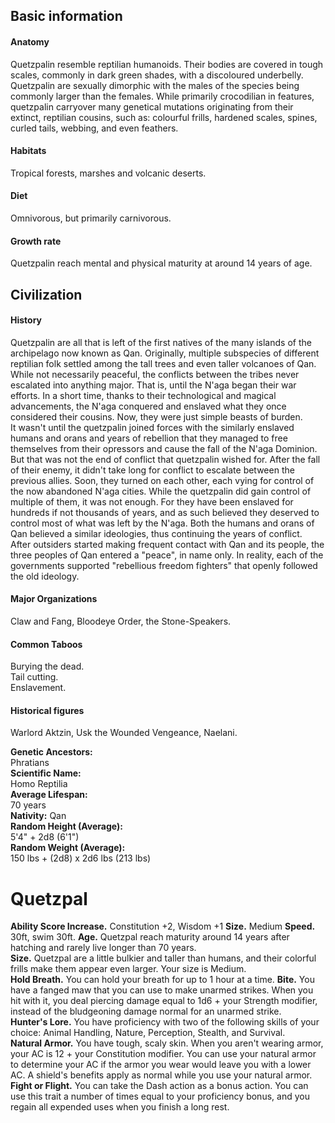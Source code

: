 ## Basic information

#### Anatomy
Quetzpalin resemble reptilian humanoids. Their bodies are covered in tough scales, commonly in dark green shades, with a discoloured underbelly. Quetzpalin are sexually dimorphic with the males of the species being commonly larger than the females. While primarily crocodilian in features, quetzpalin carryover many genetical mutations originating from their extinct, reptilian cousins, such as: colourful frills, hardened scales, spines, curled tails, webbing, and even feathers.
#### Habitats
Tropical forests, marshes and volcanic deserts.
#### Diet
Omnivorous, but primarily carnivorous.
#### Growth rate
Quetzpalin reach mental and physical maturity at around 14 years of age.
## Civilization
#### History
Quetzpalin are all that is left of the first natives of the many islands of the archipelago now known as Qan. Originally, multiple subspecies of different reptilian folk settled among the tall trees and even taller volcanoes of Qan. While not necessarily peaceful, the conflicts between the tribes never escalated into anything major. That is, until the N'aga began their war efforts. In a short time, thanks to their technological and magical advancements, the N'aga conquered and enslaved what they once considered their cousins. Now, they were just simple beasts of burden.  
It wasn't until the quetzpalin joined forces with the similarly enslaved humans and orans and years of rebellion that they managed to free themselves from their opressors and cause the fall of the N'aga Dominion.  
But that was not the end of conflict that quetzpalin wished for. After the fall of their enemy, it didn't take long for conflict to escalate between the previous allies. Soon, they turned on each other, each vying for control of the now abandoned N'aga cities. While the quetzpalin did gain control of multiple of them, it was not enough. For they have been enslaved for hundreds if not thousands of years, and as such believed they deserved to control most of what was left by the N'aga. Both the humans and orans of Qan believed a similar ideologies, thus continuing the years of conflict.  
After outsiders started making frequent contact with Qan and its people, the three peoples of Qan entered a "peace", in name only. In reality, each of the governments supported "rebellious freedom fighters" that openly followed the old ideology.
#### Major Organizations
Claw and Fang, Bloodeye Order, the Stone-Speakers.
#### Common Taboos
Burying the dead.  
Tail cutting.  
Enslavement.
#### Historical figures
Warlord Aktzin, Usk the Wounded Vengeance, Naelani.

**Genetic Ancestors:**  
Phratians  
**Scientific Name:**  
Homo Reptilia  
**Average Lifespan:**  
70 years  
**Nativity:**
Qan  
**Random Height (Average):**  
5'4" + 2d8 (6'1")  
**Random Weight (Average):**  
150 lbs + (2d8) x 2d6 lbs (213 lbs)

# Quetzpal
**Ability Score Increase.** Constitution +2, Wisdom +1
**Size.** Medium
**Speed.** 30ft, swim 30ft.
**Age.** Quetzpal reach maturity around 14 years after hatching and rarely live longer than 70 years.  
**Size.** Quetzpal are a little bulkier and taller than humans, and their colorful frills make them appear even larger. Your size is Medium.  
**Hold Breath.** You can hold your breath for up to 1 hour at a time.
**Bite.** You have a fanged maw that you can use to make unarmed strikes. When you hit with it, you deal piercing damage equal to 1d6 + your Strength modifier, instead of the bludgeoning damage normal for an unarmed strike.  
**Hunter's Lore.** You have proficiency with two of the following skills of your choice: Animal Handling, Nature, Perception, Stealth, and Survival.  
**Natural Armor.** You have tough, scaly skin. When you aren't wearing armor, your AC is 12 + your Constitution modifier. You can use your natural armor to determine your AC if the armor you wear would leave you with a lower AC. A shield's benefits apply as normal while you use your natural armor.  
**Fight or Flight.** You can take the Dash action as a bonus action. You can use this trait a number of times equal to your proficiency bonus, and you regain all expended uses when you finish a long rest.